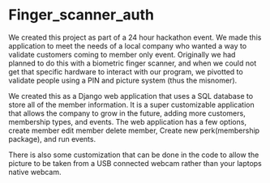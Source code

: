 # Finger_scanner_auth

We created this project as part of a 24 hour hackathon event. We made this application to meet the needs of a local company who wanted a way to validate customers coming to member only event. Originally we had planned to do this with a biometric finger scanner, and when we could not get that specific hardware to interact with our program, we pivotted to validate people using a PIN and picture system (thus the misnomer). 

We created this as a Django web application that uses a SQL database to store all of the member information. It is a super customizable application that allows the company to grow in the future, adding more customers, membership types, and events. The web application has a few options, create member edit member delete member, Create new perk(membership package), and run events.

There is also some customization that can be done in the code to allow the picture to be taken from a USB connected webcam rather than your laptops native webcam.


